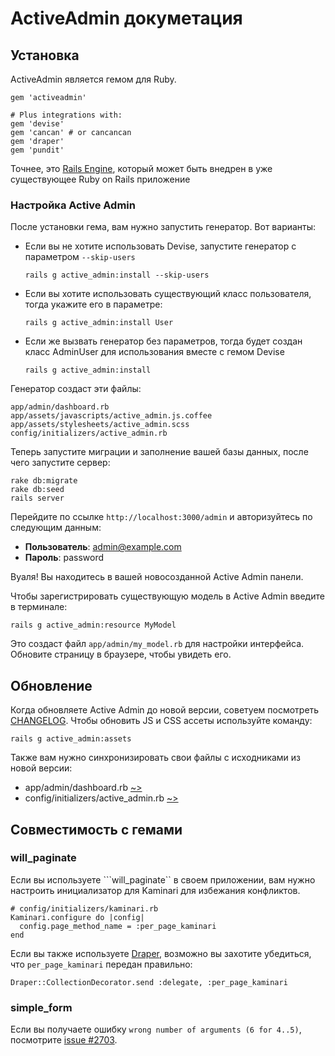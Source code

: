 # ActiveAdmin докуметация

## Установка

ActiveAdmin является гемом для Ruby.

```
gem 'activeadmin'

# Plus integrations with:
gem 'devise'
gem 'cancan' # or cancancan
gem 'draper'
gem 'pundit'
```

Точнее, это [Rails Engine](http://guides.rubyonrails.org/engines.html), который может быть внедрен в уже существующее Ruby on Rails приложение

### Настройка Active Admin

После установки гема, вам нужно запустить генератор. Вот варианты:

- Если вы не хотите использовать Devise, запустите генератор с параметром ```--skip-users```

	```rails g active_admin:install --skip-users```
	
- Если вы хотите использовать существующий класс пользователя, тогда укажите его в параметре:

	```rails g active_admin:install User```

- Если же вызвать генератор без параметров, тогда будет создан класс AdminUser для использования вместе с гемом Devise

	```rails g active_admin:install```

Генератор создаст эти файлы:
```
app/admin/dashboard.rb
app/assets/javascripts/active_admin.js.coffee
app/assets/stylesheets/active_admin.scss
config/initializers/active_admin.rb
```
Теперь запустите миграции и заполнение вашей базы данных, после чего запустите сервер:
```
rake db:migrate
rake db:seed
rails server
```
Перейдите по ссылке ```http://localhost:3000/admin``` и авторизуйтесь по следующим данным:

* **Пользователь**: admin@example.com
* **Пароль**: password

Вуаля! Вы находитесь в вашей новосозданной Active Admin  панели.

Чтобы зарегистрировать существующую модель в Active Admin введите в терминале:
```
rails g active_admin:resource MyModel
```
Это создаст файл ```app/admin/my_model.rb``` для настройки интерфейса. Обновите страницу в браузере, чтобы увидеть его.

## Обновление

Когда обновляете Active Admin до новой версии, советуем посмотреть [CHANGELOG](https://github.com/activeadmin/activeadmin/blob/master/CHANGELOG.md).
Чтобы обновить JS и CSS ассеты используйте команду:
```
rails g active_admin:assets
```
Также вам нужно синхронизировать свои файлы с исходниками из новой версии:

* app/admin/dashboard.rb [~>](https://github.com/activeadmin/activeadmin/blob/master/lib/generators/active_admin/install/templates/dashboard.rb)
* config/initializers/active_admin.rb [~>](https://github.com/activeadmin/activeadmin/blob/master/lib/generators/active_admin/install/templates/active_admin.rb.erb)

## Совместимость с гемами

### will_paginate

Если вы используете ```will_paginate``  в своем приложении, вам нужно настроить инициализатор для Kaminari для избежания конфликтов.

```
# config/initializers/kaminari.rb
Kaminari.configure do |config|
  config.page_method_name = :per_page_kaminari
end
```

Если вы также используете [Draper](), возможно вы захотите убедиться, что ```per_page_kaminari``` передан правильно:

```
Draper::CollectionDecorator.send :delegate, :per_page_kaminari
```

### simple_form

Если вы получаете ошибку ```wrong number of arguments (6 for 4..5)```,  посмотрите [issue #2703](https://github.com/activeadmin/activeadmin/issues/2703#issuecomment-38140864).
